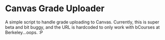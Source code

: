 # Canvas Grade Uploader

A simple script to handle grade uploading to Canvas.
Currently, this is super beta and bit buggy, and the URL is hardcoded
to only work with bCourses at Berkeley...oops. :P